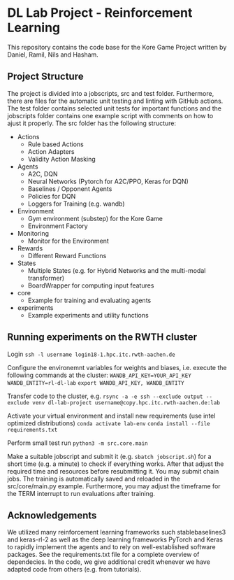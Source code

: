 # DL Lab Project - Reinforcement Learning
This repository contains the code base for the Kore Game Project written by Daniel, Ramil, Nils and Hasham.  

## Project Structure 
The project is divided into a jobscripts, src and test folder. Furthermore, there are files for the automatic unit testing and linting with GitHub actions. The test folder contains selected unit tests for important functions and the jobscripts folder contains one example script with comments on how to ajust it properly. The src folder has the following structure:
* Actions
  - Rule based Actions
  - Action Adapters
  - Validity Action Masking
* Agents
  - A2C, DQN 
  - Neural Networks (Pytorch for A2C/PPO, Keras for DQN)
  - Baselines / Opponent Agents
  - Policies for DQN
  - Loggers for Training (e.g. wandb)
* Environment
  - Gym environment (substep) for the Kore Game
  - Environment Factory
* Monitoring
  - Monitor for the Environment
* Rewards
  - Different Reward Functions
* States
  - Multiple States (e.g. for Hybrid Networks and the multi-modal transformer)
  - BoardWrapper for computing input features
* core
  - Example for training and evaluating agents
* experiments
  - Example experiments and utility functions





## Running experiments on the RWTH cluster
Login `ssh -l username login18-1.hpc.itc.rwth-aachen.de`

Configure the environemnt variables for weights and biases, i.e. execute the following commands at the cluster:
`WANDB_API_KEY=YOUR_API_KEY` `WANDB_ENTITY=rl-dl-lab` `export WANDB_API_KEY, WANDB_ENTITY` 

Transfer code to the cluster, e.g.
`rsync -a -e ssh --exclude output --exclude venv dl-lab-project username@copy.hpc.itc.rwth-aachen.de:lab`


Activate your virtual environment and install new requirements (use intel optimized distributions) `conda activate lab-env` `conda install --file requirements.txt`

Perform small test run `python3 -m src.core.main`

Make a suitable jobscript and submit it (e.g. `sbatch jobscript.sh`) for a short time (e.g. a minute) to check if everything works. After that adjust the required time and resources before resubmitting it. You may submit chain jobs. The training is automatically saved and reloaded in the src/core/main.py example. Furthermore, you may adjust the timeframe for the TERM interrupt to run evaluations after training.


## Acknowledgements
We utilized many reinforcement learning frameworks such stablebaselines3 and keras-rl-2 as well as the deep learning frameworks PyTorch and Keras to rapidly implement the agents and to rely on well-established software packages. See the requirements.txt file for a complete overview of dependecies. In the code, we give additional credit whenever we have adapted code from others (e.g. from tutorials).
